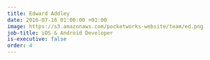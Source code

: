 ```yaml
---
title: Edward Addley
date: 2016-07-16 01:00:00 +01:00
image: https://s3.amazonaws.com/pocketworks-website/team/ed.png
job-title: iOS & Android Developer
is-executive: false
order: 4
---
```



